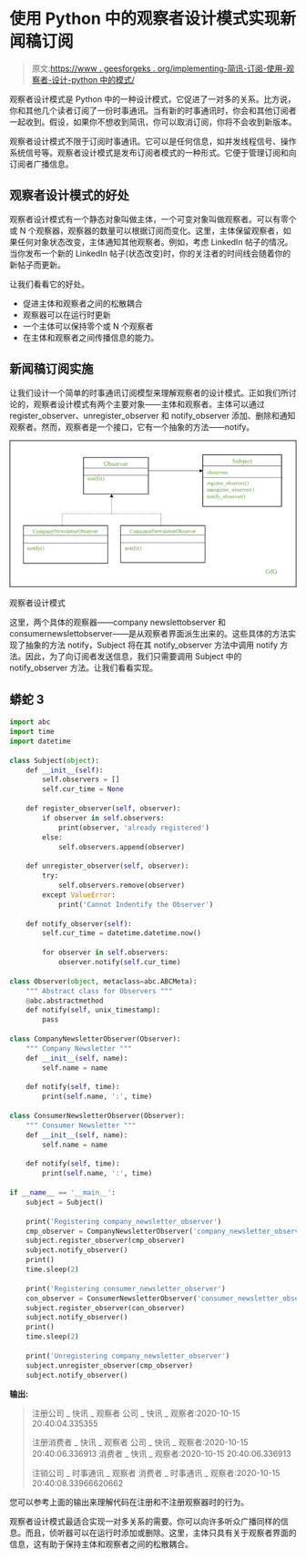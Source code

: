 # 使用 Python 中的观察者设计模式实现新闻稿订阅

> 原文:[https://www . geesforgeks . org/implementing-简讯-订阅-使用-观察者-设计-python 中的模式/](https://www.geeksforgeeks.org/implementing-newsletter-subscription-using-observer-design-pattern-in-python/)

观察者设计模式是 Python 中的一种设计模式，它促进了一对多的关系。比方说，你和其他几个读者订阅了一份时事通讯。当有新的时事通讯时，你会和其他订阅者一起收到。假设，如果你不想收到简讯，你可以取消订阅，你将不会收到新版本。

观察者设计模式不限于订阅时事通讯。它可以是任何信息，如并发线程信号、操作系统信号等。观察者设计模式是发布订阅者模式的一种形式。它便于管理订阅和向订阅者广播信息。

## 观察者设计模式的好处

观察者设计模式有一个静态对象叫做主体，一个可变对象叫做观察者。可以有零个或 N 个观察器，观察器的数量可以根据订阅而变化。这里，主体保留观察者，如果任何对象状态改变，主体通知其他观察者。例如，考虑 LinkedIn 帖子的情况。当你发布一个新的 LinkedIn 帖子(状态改变)时，你的关注者的时间线会随着你的新帖子而更新。

让我们看看它的好处。

*   促进主体和观察者之间的松散耦合
*   观察器可以在运行时更新
*   一个主体可以保持零个或 N 个观察者
*   在主体和观察者之间传播信息的能力。

## 新闻稿订阅实施

让我们设计一个简单的时事通讯订阅模型来理解观察者的设计模式。正如我们所讨论的，观察者设计模式有两个主要对象——主体和观察者。主体可以通过 register_observer、unregister_observer 和 notify_observer 添加、删除和通知观察者。然而，观察者是一个接口，它有一个抽象的方法——notify。

![](img/27a3911c25e3f410efb6813e760f499c.png)

观察者设计模式

这里，两个具体的观察器——company newslettobserver 和 consumernewslettobserver——是从观察者界面派生出来的。这些具体的方法实现了抽象的方法 notify，Subject 将在其 notify_observer 方法中调用 notify 方法。因此，为了向订阅者发送信息，我们只需要调用 Subject 中的 notify_observer 方法。让我们看看实现。

## 蟒蛇 3

```py
import abc
import time
import datetime

class Subject(object):
    def __init__(self):
        self.observers = []
        self.cur_time = None

    def register_observer(self, observer):
        if observer in self.observers:
            print(observer, 'already registered')
        else:
            self.observers.append(observer)

    def unregister_observer(self, observer):
        try:
            self.observers.remove(observer)
        except ValueError:
            print('Cannot Indentify the Observer')

    def notify_observer(self):
        self.cur_time = datetime.datetime.now()

        for observer in self.observers:
            observer.notify(self.cur_time)

class Observer(object, metaclass=abc.ABCMeta):    
    """ Abstract class for Observers """
    @abc.abstractmethod
    def notify(self, unix_timestamp):
        pass

class CompanyNewsletterObserver(Observer):
    """ Company Newsletter """
    def __init__(self, name):
        self.name = name

    def notify(self, time):
        print(self.name, ':', time)

class ConsumerNewsletterObserver(Observer):
    """ Consumer Newsletter """
    def __init__(self, name):
        self.name = name

    def notify(self, time):
        print(self.name, ':', time)

if __name__ == '__main__':
    subject = Subject()

    print('Registering company_newsletter_observer')
    cmp_observer = CompanyNewsletterObserver('company_newsletter_observer')
    subject.register_observer(cmp_observer)
    subject.notify_observer()
    print()
    time.sleep(2)

    print('Registering consumer_newsletter_observer')
    con_observer = ConsumerNewsletterObserver('consumer_newsletter_observer')
    subject.register_observer(con_observer)
    subject.notify_observer()
    print()
    time.sleep(2)

    print('Unregistering company_newsletter_observer')
    subject.unregister_observer(cmp_observer)
    subject.notify_observer()
```

**输出:**

> 注册公司 _ 快讯 _ 观察者
> 公司 _ 快讯 _ 观察者:2020-10-15 20:40:04.335355
> 
> 注册消费者 _ 快讯 _ 观察者
> 公司 _ 快讯 _ 观察者:2020-10-15 20:40:06.336913
> 消费者 _ 快讯 _ 观察者:2020-10-15 20:40:06.336913
> 
> 注销公司 _ 时事通讯 _ 观察者
> 消费者 _ 时事通讯 _ 观察者:2020-10-15 20:40:08.33966620662

您可以参考上面的输出来理解代码在注册和不注册观察器时的行为。

观察者设计模式最适合实现一对多关系的需要。你可以向许多听众广播同样的信息。而且，侦听器可以在运行时添加或删除。这里，主体只具有关于观察者界面的信息，这有助于保持主体和观察者之间的松散耦合。